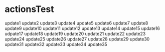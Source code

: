 # actionsTest
update1
update2
update3
update4
update5
update6
update7
update8
update9
update10
update11
update12
update13
update14
update15
update16
udpate17
update18
update19
update20
update21
update22
update23
update24
update25
update26
update27
update28
update29
update30
update31
update32
update33
update34
update35

